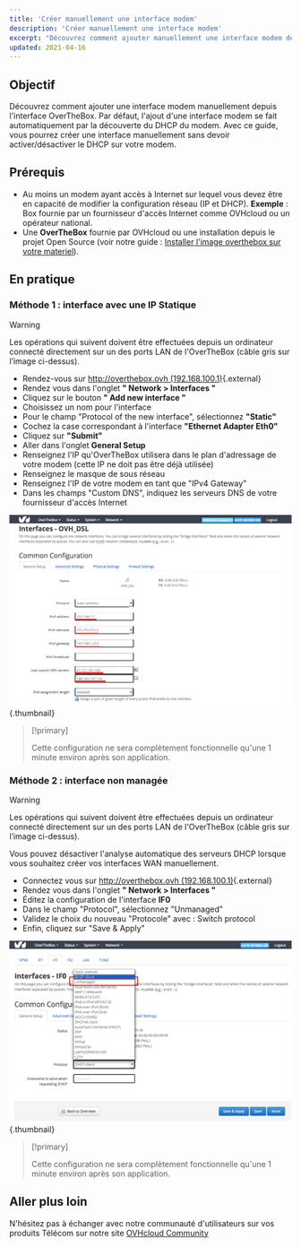 ```yaml
---
title: 'Créer manuellement une interface modem'
description: 'Créer manuellement une interface modem'
excerpt: "Découvrez comment ajouter manuellement une interface modem depuis l'interface OverTheBox"
updated: 2021-04-16
---
```


## Objectif

Découvrez comment ajouter une interface modem manuellement depuis l'interface OverTheBox. Par défaut, l'ajout d'une interface modem se fait automatiquement par la découverte du DHCP du modem. Avec ce guide, vous pourrez créer une interface manuellement sans devoir activer/désactiver le DHCP sur votre modem.

## Prérequis

- Au moins un modem ayant accès à Internet sur lequel vous devez être en capacité de modifier la configuration réseau (IP et DHCP). **Exemple** : Box fournie par un fournisseur d'accès Internet comme OVHcloud ou un opérateur national.
- Une **OverTheBox** fournie par OVHcloud ou une installation depuis le projet Open Source (voir notre guide : [Installer l'image overthebox sur votre materiel](/pages/web_cloud/internet/overthebox/advanced_installer_limage_overthebox_sur_votre_materiel)).

## En pratique

### Méthode 1 : interface avec une IP Statique

> [!warning]
>
> Les opérations qui suivent doivent être effectuées depuis un ordinateur connecté directement sur un des ports LAN de l'OverTheBox (câble gris sur l’image ci-dessus).
>

- Rendez-vous sur [http://overthebox.ovh (192.168.100.1)](http://overthebox.ovh){.external}
- Rendez vous dans l'onglet **" Network > Interfaces "**
- Cliquez sur le bouton **" Add new interface "**
- Choisissez un nom pour l'interface
- Pour le champ "Protocol of the new interface", sélectionnez **"Static"**
- Cochez la case correspondant à l'interface **"Ethernet Adapter Eth0"**
- Cliquez sur **"Submit"**
- Aller dans l'onglet **General Setup**
- Renseignez l'IP qu'OverTheBox utilisera dans le plan d'adressage de votre modem (cette IP ne doit pas être déjà utilisée)
- Renseignez le masque de sous réseau
- Renseignez l'IP de votre modem en tant que "IPv4 Gateway"
- Dans les champs "Custom DNS", indiquez les serveurs DNS de votre fournisseur d'accès Internet

![overthebox](images/4413.png){.thumbnail}

> [!primary]
>
> Cette configuration ne sera complètement fonctionnelle qu'une 1 minute environ après son application.
>

### Méthode 2 : interface non managée

> [!warning]
>
> Les opérations qui suivent doivent être effectuées depuis un ordinateur connecté directement sur un des ports LAN de l'OverTheBox (câble gris sur l’image ci-dessus).
>

Vous pouvez désactiver l'analyse automatique des serveurs DHCP lorsque vous souhaitez créer vos interfaces WAN manuellement.

- Connectez vous sur [http://overthebox.ovh (192.168.100.1)](http://overthebox.ovh){.external}
- Rendez vous dans l'onglet **" Network > Interfaces "**
- Éditez la configuration de l'interface **IF0**
- Dans le champ "Protocol", sélectionnez "Unmanaged"
- Validez le choix du nouveau "Protocole" avec : Switch protocol
- Enfin, cliquez sur "Save & Apply"

![overthebox](images/4449.png){.thumbnail}

> [!primary]
>
> Cette configuration ne sera complètement fonctionnelle qu'une 1 minute environ après son application.
>

## Aller plus loin

N'hésitez pas à échanger avec notre communauté d'utilisateurs sur vos produits Télécom sur notre site [OVHcloud Community](https://community.ovh.com/c/telecom)
